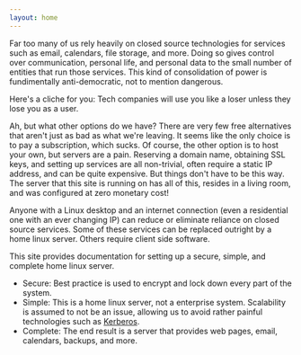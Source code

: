 ```yaml
---
layout: home
---
```


Far too many of us rely heavily on closed source technologies for services such as email, calendars, file storage, and more. Doing so gives control over communication, personal life, and personal data to the small number of entities that run those services. This kind of consolidation of power is fundimentally anti-democratic, not to mention dangerous.

Here's a cliche for you: Tech companies will use you like a loser unless they lose you as a user.

Ah, but what other options do we have? There are very few free alternatives that aren't just as bad as what we're leaving. It seems like the only choice is to pay a subscription, which sucks. Of course, the other option is to host your own, but servers are a pain. Reserving a domain name, obtaining SSL keys, and setting up services are all non-trivial, often require a static IP address, and can be quite expensive. But things don't have to be this way. The server that this site is running on has all of this, resides in a living room, and was configured at zero monetary cost!

Anyone with a Linux desktop and an internet connection (even a residential one with an ever changing IP) can reduce or eliminate reliance on closed source services. Some of these services can be replaced outright by a home linux server. Others require client side software.

This site provides documentation for setting up a secure, simple, and complete home linux server.
 * Secure: Best practice is used to encrypt and lock down every part of the system.
 * Simple: This is a home linux server, not a enterprise system. Scalability is assumed to not be an issue, allowing us to avoid rather painful technologies such as [Kerberos](https://en.wikipedia.org/wiki/Kerberos_%28protocol%29).
 * Complete: The end result is a server that provides web pages, email, calendars, backups, and more.
